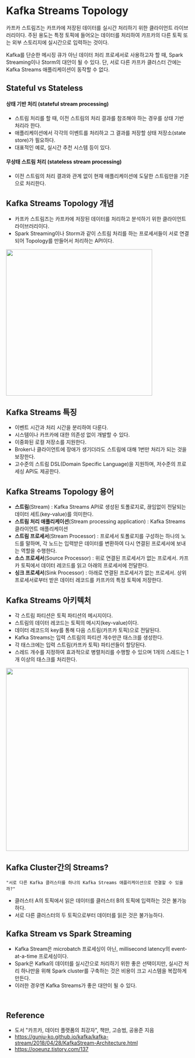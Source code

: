 # Kafka Streams Topology

카프카 스트림즈는 카프카에 저장된 데이터를 실시간 처리하기 위한 클라이언트 라이브러리이다. 주된 용도는 특정 토픽에 들어오는 데이터를 처리하여 카프카의 다른 토픽 또는 외부 스토리지에 실시간으로 입력하는 것이다.

Kafka를 단순한 메시징 큐가 아닌 데이터 처리 프로세서로 사용하고자 할 때, Spark Streaming이나 Storm의 대안이 될 수 있다. 단, 서로 다른 카프카 클러스터 간에는 Kafka Streams 애플리케이션이 동작할 수 없다.



## Stateful vs Stateless



#### 상태 기반 처리 (stateful stream processing)

- 스트림 처리를 할 때, 이전 스트림의 처리 결과를 참조해야 하는 경우를 상태 기반 처리라 한다.
- 애플리케이션에서 각각의 이벤트를 처리하고 그 결과를 저장할 상태 저장소(state store)가 필요하다.
- 대표적인 예로, 실시간 추천 시스템 등이 있다.



#### 무상태 스트림 처리 (stateless stream processing)

- 이전 스트림의 처리 결과와 관계 없이 현재 애플리케이션에 도달한 스트림만을 기준으로 처리한다.





## Kafka Streams Topology 개념

- 카프카 스트림즈는 카프카에 저장된 데이터를 처리하고 분석하기 위한 클라이언트 라이브러리이다.
- Spark Streaming이나 Storm과 같이 스트림 처리를 하는 프로세서들이 서로 연결되어 Topology를 만들어서 처리하는 API이다.

<img src = "https://github.com/dhkdn9192/data_engineer_career/blob/master/de/kafka/img/kafka_streams_topology.jpeg" width="400px">



## Kafka Streams 특징

- 이벤트 시간과 처리 시간을  분리하여 다룬다.
- 시스템이나 카프카에 대한 의존성 없이 개발할 수 있다.
- 이중화된 로컬 저장소를 지원한다.
- Broker나 클라이언트에 장애가 생기더라도 스트림에 대해 1번만 처리가 되는 것을 보장한다.
- 고수준의 스트림 DSL(Domain Specific Language)을 지원하며, 저수준의 프로세싱 API도 제공한다.



## Kafka Streams Topology 용어

- **스트림**(Stream) : Kafka Streams API로 생성된 토폴로지로, 끊임없이 전달되는 데이터 세트(key-value)를 의미한다.
- **스트림 처리 애플리케이션**(Stream processing application) : Kafka Streams 클라이언트 애플리케이션
- **스트림 프로세서**(Stream Processor) : 프로세서 토폴로지를 구성하는 하나의 노드를 말하며, 각 노드는 입력받은 데이터를 변환하여 다시 연결된 프로세서에 보내는 역할을 수행한다.
- **소스 프로세서**(Source Processor) : 위로 연결된 프로세서가 없는 프로세서. 카프카 토픽에서 데이터 레코드를 읽고 아래의 프로세서에 전달한다.
- **싱크 프로세서**(Sink Processor) : 아래로 연결된 프로세서가 없는 프로세서. 상위 프로세서로부터 받은 데이터 레코드를 카프카의 특정 토픽에 저장한다.



## Kafka Streams 아키텍처

- 각 스트림 파티션은 토픽 파티션의 메시지이다.
- 스트림의 데이터 레코드는 토픽의 메시지(key-value)이다.
- 데이터 레코드의 key를 통해 다음 스트림(카프카 토픽)으로 전달된다.
- Kafka Streams는 입력 스트림의 파티션 개수만큰 태스크를 생성한다.
- 각 태스크에는 입력 스트림(카프카 토픽) 파티션들이 할당된다.
- 스레드 개수를 지정하여 효과적으로 병렬처리를 수행할 수 있으며 1개의 스레드는 1개 이상의 태스크를 처리한다.

<img src = "https://github.com/dhkdn9192/data_engineer_career/blob/master/de/kafka/img/kafka_streams_architecture.jpg" width="500px">






## Kafka Cluster간의 Streams?

```
"서로 다른 Kafka 클러스터를 하나의 Kafka Streams 애플리케이션으로 연결할 수 있을까?"
```
- 클러스터 A의 토픽에서 읽은 데이터를 클러스터 B의 토픽에 입력하는 것은 불가능하다.
- 서로 다른 클러스터의 두 토픽으로부터 데이터를 읽은 것은 불가능하다.



## Kafka Stream vs Spark Streaming

- Kafka Stream은 microbatch 프로세싱이 아닌, millisecond latency의 event-at-a-time 프로세싱이다.
- Spark은 Kafka의 데이터를 실시간으로 처리하기 위한 좋은 선택이지만, 실시간 처리 하나만을 위해 Spark cluster를 구축하는 것은 비용이 크고 시스템을 복잡하게 만든다.
- 이러한 경우엔 Kafka Streams가 좋은 대안이 될 수 있다.





<br>

## Reference

- 도서 "카프카, 데이터 플랫폼의 최강자", 책만, 고승범, 공용준 지음
- https://gunju-ko.github.io/kafka/kafka-stream/2018/04/28/KafkaStream-Architecture.html
- https://ooeunz.tistory.com/137
